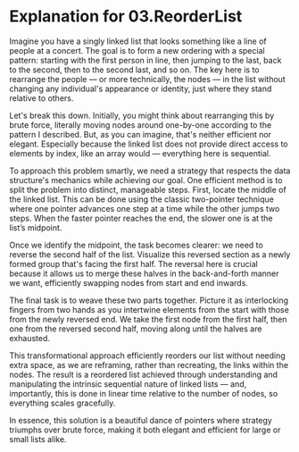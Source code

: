 # Explanation for 03.ReorderList

Imagine you have a singly linked list that looks something like a line of people at a concert. The goal is to form a new ordering with a special pattern: starting with the first person in line, then jumping to the last, back to the second, then to the second last, and so on. The key here is to rearrange the people — or more technically, the nodes — in the list without changing any individual's appearance or identity, just where they stand relative to others.

Let's break this down. Initially, you might think about rearranging this by brute force, literally moving nodes around one-by-one according to the pattern I described. But, as you can imagine, that's neither efficient nor elegant. Especially because the linked list does not provide direct access to elements by index, like an array would — everything here is sequential.

To approach this problem smartly, we need a strategy that respects the data structure's mechanics while achieving our goal. One efficient method is to split the problem into distinct, manageable steps. First, locate the middle of the linked list. This can be done using the classic two-pointer technique where one pointer advances one step at a time while the other jumps two steps. When the faster pointer reaches the end, the slower one is at the list’s midpoint.

Once we identify the midpoint, the task becomes clearer: we need to reverse the second half of the list. Visualize this reversed section as a newly formed group that's facing the first half. The reversal here is crucial because it allows us to merge these halves in the back-and-forth manner we want, efficiently swapping nodes from start and end inwards.

The final task is to weave these two parts together. Picture it as interlocking fingers from two hands as you intertwine elements from the start with those from the newly reversed end. We take the first node from the first half, then one from the reversed second half, moving along until the halves are exhausted.

This transformational approach efficiently reorders our list without needing extra space, as we are reframing, rather than recreating, the links within the nodes. The result is a reordered list achieved through understanding and manipulating the intrinsic sequential nature of linked lists — and, importantly, this is done in linear time relative to the number of nodes, so everything scales gracefully.

In essence, this solution is a beautiful dance of pointers where strategy triumphs over brute force, making it both elegant and efficient for large or small lists alike.